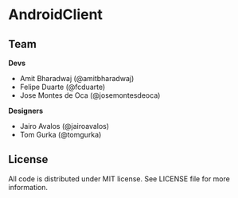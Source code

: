 AndroidClient
=============

Team
----

**Devs**
- Amit Bharadwaj (@amitbharadwaj)
- Felipe Duarte (@fcduarte)
- Jose Montes de Oca (@josemontesdeoca)

**Designers**
- Jairo Avalos (@jairoavalos)
- Tom Gurka (@tomgurka)

License
-------

All code is distributed under MIT license. See LICENSE file for more information.